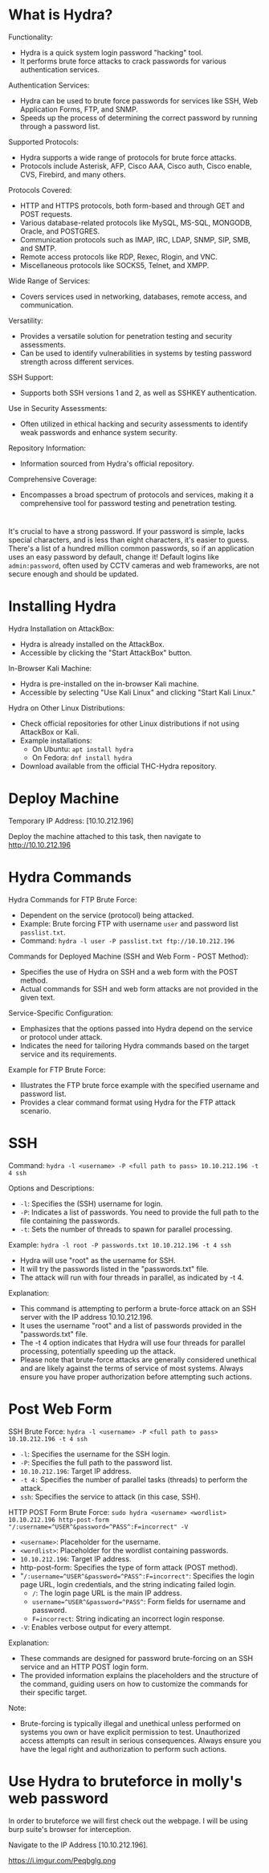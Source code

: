 # What is Hydra?

Functionality:

- Hydra is a quick system login password "hacking" tool.
- It performs brute force attacks to crack passwords for various authentication services.

Authentication Services:

- Hydra can be used to brute force passwords for services like SSH, Web Application Forms, FTP, and SNMP.
- Speeds up the process of determining the correct password by running through a password list.

Supported Protocols:

- Hydra supports a wide range of protocols for brute force attacks.
- Protocols include Asterisk, AFP, Cisco AAA, Cisco auth, Cisco enable, CVS, Firebird, and many others.

Protocols Covered:

- HTTP and HTTPS protocols, both form-based and through GET and POST requests.
- Various database-related protocols like MySQL, MS-SQL, MONGODB, Oracle, and POSTGRES.
- Communication protocols such as IMAP, IRC, LDAP, SNMP, SIP, SMB, and SMTP.
- Remote access protocols like RDP, Rexec, Rlogin, and VNC.
- Miscellaneous protocols like SOCKS5, Telnet, and XMPP.

Wide Range of Services:

- Covers services used in networking, databases, remote access, and communication.

Versatility:

- Provides a versatile solution for penetration testing and security assessments.
- Can be used to identify vulnerabilities in systems by testing password strength across different services.

SSH Support:

- Supports both SSH versions 1 and 2, as well as SSHKEY authentication.

Use in Security Assessments:

- Often utilized in ethical hacking and security assessments to identify weak passwords and enhance system security.

Repository Information:

- Information sourced from Hydra's official repository.

Comprehensive Coverage:

- Encompasses a broad spectrum of protocols and services, making it a comprehensive tool for password testing and penetration testing.

#

It's crucial to have a strong password. If your password is simple, lacks special characters, and is less than eight characters, it's easier to guess. There's a list of a hundred million common passwords, so if an application uses an easy password by default, change it! Default logins like `admin:password`, often used by CCTV cameras and web frameworks, are not secure enough and should be updated.

# 

# Installing Hydra

Hydra Installation on AttackBox:

- Hydra is already installed on the AttackBox.
- Accessible by clicking the "Start AttackBox" button.

In-Browser Kali Machine:

- Hydra is pre-installed on the in-browser Kali machine.
- Accessible by selecting "Use Kali Linux" and clicking "Start Kali Linux."

Hydra on Other Linux Distributions:

- Check official repositories for other Linux distributions if not using AttackBox or Kali.
- Example installations:
  - On Ubuntu: `apt install hydra`
  - On Fedora: `dnf install hydra`
- Download available from the official THC-Hydra repository.

#

# Deploy Machine

Temporary IP Address: [10.10.212.196]

Deploy the machine attached to this task, then navigate to http://10.10.212.196

# 

# Hydra Commands

Hydra Commands for FTP Brute Force:

- Dependent on the service (protocol) being attacked.
- Example: Brute forcing FTP with username `user` and password list `passlist.txt`.
- Command: `hydra -l user -P passlist.txt ftp://10.10.212.196`

Commands for Deployed Machine (SSH and Web Form - POST Method):

- Specifies the use of Hydra on SSH and a web form with the POST method.
- Actual commands for SSH and web form attacks are not provided in the given text.

Service-Specific Configuration:

- Emphasizes that the options passed into Hydra depend on the service or protocol under attack.
- Indicates the need for tailoring Hydra commands based on the target service and its requirements.

Example for FTP Brute Force:

- Illustrates the FTP brute force example with the specified username and password list.
- Provides a clear command format using Hydra for the FTP attack scenario.

# 

# SSH

Command: `hydra -l <username> -P <full path to pass> 10.10.212.196 -t 4 ssh`

Options and Descriptions:

- `-l`: Specifies the (SSH) username for login.
- `-P`: Indicates a list of passwords. You need to provide the full path to the file containing the passwords.
- `-t`: Sets the number of threads to spawn for parallel processing.

Example: `hydra -l root -P passwords.txt 10.10.212.196 -t 4 ssh`

- Hydra will use "root" as the username for SSH.
- It will try the passwords listed in the "passwords.txt" file.
- The attack will run with four threads in parallel, as indicated by -t 4.

Explanation:

- This command is attempting to perform a brute-force attack on an SSH server with the IP address 10.10.212.196.
- It uses the username "root" and a list of passwords provided in the "passwords.txt" file.
- The -t 4 option indicates that Hydra will use four threads for parallel processing, potentially speeding up the attack.
- Please note that brute-force attacks are generally considered unethical and are likely against the terms of service of most systems. Always ensure you have proper authorization before attempting such actions.

#

# Post Web Form

SSH Brute Force: `hydra -l <username> -P <full path to pass> 10.10.212.196 -t 4 ssh`

- `-l`: Specifies the username for the SSH login.
- `-P`: Specifies the full path to the password list.
- `10.10.212.196`: Target IP address.
- `-t 4:` Specifies the number of parallel tasks (threads) to perform the attack.
- `ssh`: Specifies the service to attack (in this case, SSH).

HTTP POST Form Brute Force: `sudo hydra <username> <wordlist> 10.10.212.196 http-post-form "/:username=^USER^&password=^PASS^:F=incorrect" -V`

- `<username>`: Placeholder for the username.
- `<wordlist>`: Placeholder for the wordlist containing passwords.
- `10.10.212.196`: Target IP address.
- http-post-form: Specifies the type of form attack (POST method).
- "`/:username=^USER^&password=^PASS^:F=incorrect"`: Specifies the login page URL, login credentials, and the string indicating failed login.
  - `/`: The login page URL is the main IP address.
  - `username=^USER^&password=^PASS^`: Form fields for username and password.
  - `F=incorrect`: String indicating an incorrect login response.
- `-V`: Enables verbose output for every attempt.

Explanation:

- These commands are designed for password brute-forcing on an SSH service and an HTTP POST login form.
- The provided information explains the placeholders and the structure of the command, guiding users on how to customize the commands for their specific target.

Note:

- Brute-forcing is typically illegal and unethical unless performed on systems you own or have explicit permission to test. Unauthorized access attempts can result in serious consequences. Always ensure you have the legal right and authorization to perform such actions.

#

# Use Hydra to bruteforce in molly's web password

In order to bruteforce we will first check out the webpage. I will be using burp suite's browser for interception.

Navigate to the IP Address [10.10.212.196].

https://i.imgur.com/Peqbglg.png
